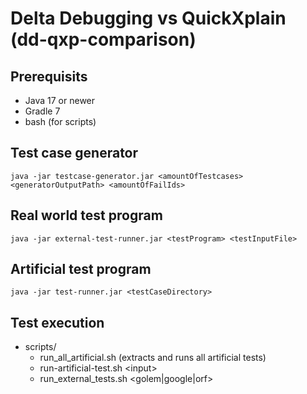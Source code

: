 # Delta Debugging vs QuickXplain (dd-qxp-comparison)

## Prerequisits
* Java 17 or newer
* Gradle 7
* bash (for scripts)

## Test case generator

`java -jar testcase-generator.jar <amountOfTestcases> <generatorOutputPath> <amountOfFailIds>`

## Real world test program

`java -jar external-test-runner.jar <testProgram> <testInputFile>`

## Artificial test program

`java -jar test-runner.jar <testCaseDirectory>`

## Test execution
* scripts/
    * run_all_artificial.sh (extracts and runs all artificial tests)
    * run-artificial-test.sh \<input\>
    * run_external_tests.sh \<golem|google|orf\>